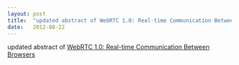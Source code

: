 ```yaml
---
layout: post
title:  "updated abstract of WebRTC 1.0: Real-time Communication Between Browsers"
date:   2012-08-22
---
```


updated abstract of [WebRTC 1.0: Real-time Communication Between Browsers](http://www.w3.org/TR/webrtc/)

